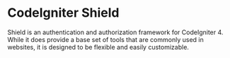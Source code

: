 # CodeIgniter Shield

Shield is an authentication and authorization framework for CodeIgniter 4. While it does provide a base set of tools
that are commonly used in websites, it is designed to be flexible and easily customizable.  


